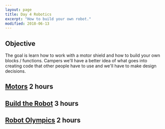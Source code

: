 ```yaml
---
layout: page
title: Day 4 Robotics
excerpt: "How to build your own robot."
modified: 2018-06-13
---
```


## Objective

The goal is learn how to work with a motor shield and how to build your own blocks / functions.  Campers we'll have a better idea of what goes into creating code that other people have to use and we'll have to make design decisions.

## [Motors](motors) 2 hours

## [Build the Robot](robot) 3 hours

## [Robot Olympics](robot-olympics) 2 hours 

